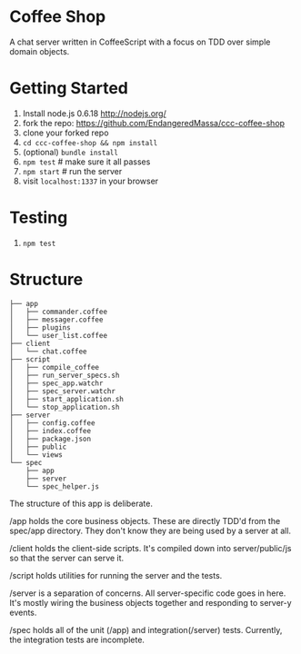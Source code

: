 Coffee Shop
===

A chat server written in CoffeeScript with a focus on TDD over simple domain objects.

Getting Started
==
1. Install node.js 0.6.18 http://nodejs.org/
1. fork the repo: https://github.com/EndangeredMassa/ccc-coffee-shop
1. clone your forked repo
1. `cd ccc-coffee-shop && npm install`
1. (optional) `bundle install`
1. `npm test` # make sure it all passes
1. `npm start` # run the server
1. visit `localhost:1337` in your browser

Testing
==
1. `npm test`

Structure
===
```
├── app
│   ├── commander.coffee
│   ├── messager.coffee
│   ├── plugins
│   └── user_list.coffee
├── client
│   └── chat.coffee
├── script
│   ├── compile_coffee
│   ├── run_server_specs.sh
│   ├── spec_app.watchr
│   ├── spec_server.watchr
│   ├── start_application.sh
│   └── stop_application.sh
├── server
│   ├── config.coffee
│   ├── index.coffee
│   ├── package.json
│   ├── public
│   └── views
└── spec
    ├── app
    ├── server
    └── spec_helper.js
```

The structure of this app is deliberate.

/app holds the core business objects. These are directly TDD'd from the spec/app directory. They don't know they are being used by a server at all.

/client holds the client-side scripts. It's compiled down into server/public/js so that the server can serve it.

/script holds utilities for running the server and the tests.

/server is a separation of concerns. All server-specific code goes in here. It's mostly wiring the business objects together and responding to server-y events.

/spec holds all of the unit (/app) and integration(/server) tests. Currently, the integration tests are incomplete.
